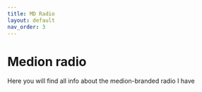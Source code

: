 ```yaml
---
title: MD Radio
layout: default
nav_order: 3
---
```



# Medion radio
Here you will find all info about the medion-branded radio I have